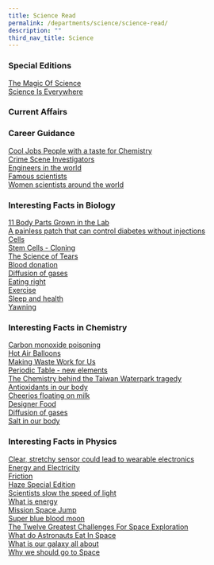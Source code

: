 ```yaml
---
title: Science Read
permalink: /departments/science/science-read/
description: ""
third_nav_title: Science
---
```

### Special Editions

[The Magic Of Science](/files/Science%20Festival%202017.pdf)<br>
[Science Is Everywhere](/files/Science%20Festival%202018.pdf) 

### Current Affairs

### Career Guidance

[Cool Jobs People with a taste for Chemistry](/files/Cool%20Jobs%20People%20with%20a%20taste%20for%20Chemistry.pdf)<br>
[Crime Scene Investigators](/files/Crime%20Scene%20Investigators.pdf)<br>
[Engineers in the world](/files/Engineers%20in%20the%20world.pdf)<br>
[Famous scientists](/files/Famous%20scientists.pdf)<br>
[Women scientists around the world](/files/Women%20scientists%20around%20the%20world.pdf)

### Interesting Facts in Biology

[11 Body Parts Grown in the Lab](/files/11%20Body%20Parts%20Grown%20in%20the%20Lab.pdf)<br>
[A painless patch that can control diabetes without injections](/files/A%20painless%20patch%20that%20can%20control%20diabetes%20without%20injections.pdf)<br>
[Cells](/files/Cells.pdf) <br>
[Stem Cells - Cloning](/files/Stem%20Cells%20-%20Cloning.pdf) <br>
[The Science of Tears](/files/The%20Science%20of%20Tears.pdf)<br>
[Blood donation](/files/Blood%20donation.pdf)<br>
[Diffusion of gases](/files/Diffusion%20of%20gases.pdf)<br>
[Eating right](/files/Eating%20right.pdf)<br>
[Exercise](/files/Exercise.pdf)<br>
[Sleep and health](/files/Sleep%20and%20health.pdf) <br>
[Yawning](/files/Yawning.pdf)

### Interesting Facts in Chemistry

[Carbon monoxide poisoning](/files/Carbon%20monoxide%20poisoning.pdf)<br>
[Hot Air Balloons](/files/Hot%20Air%20Balloons.pdf)<br>
[Making Waste Work for Us](/files/Making%20Waste%20Work%20for%20Us.pdf)<br>
[Periodic Table - new elements](/files/Periodic%20Table%20_%20new%20elements.pdf)<br>
[The Chemistry behind the Taiwan Waterpark tragedy](/files/The%20Chemistry%20behind%20the%20Taiwan%20Waterpark%20tragedy.pdf)<br>
[Antioxidants in our body](/files/Antioxidants%20in%20our%20body.pdf)<br>
[Cheerios floating on milk](/files/Cheerios%20floating%20on%20milk.pdf) <br>
[Designer Food](/files/Designer%20Food.pdf)<br>
[Diffusion of gases](/files/Diffusion%20of%20gases.pdf)<br>
[Salt in our body](/files/Salt%20in%20our%20body.pdf)
### Interesting Facts in Physics

[Clear, stretchy sensor could lead to wearable electronics](/files/Clear,%20stretchy%20sensor%20could%20lead%20to%20wearable%20electronics.pdf)<br>
[Energy and Electricity](/files/Energy%20and%20Electricity.pdf)<br>
[Friction](/files/Friction.pdf)<br>
[Haze Special Edition](/files/Haze%20Special%20Edition.pdf)<br>
[Scientists slow the speed of light](/files/Scientists%20slow%20the%20speed%20of%20light.pdf)<br>
[What is energy](/files/What%20is%20energy.pdf) <br>
[Mission Space Jump](/files/Mission%20Space%20Jump.pdf)<br>
[Super blue blood moon](/files/Super%20blue%20blood%20moon.pdf)<br>
[The Twelve Greatest Challenges For Space Exploration](/files/The%20Twelve%20Greatest%20Challenges%20For%20Space%20Exploration.pdf)<br>
[What do Astronauts Eat In Space](/files/What%20do%20Astronauts%20Eat%20In%20Space.pdf)<br>
[What is our galaxy all about](/files/What%20is%20our%20galaxy%20all%20about.pdf)<br>
[Why we should go to Space](/files/Why%20we%20should%20go%20to%20Space%20.pdf)








